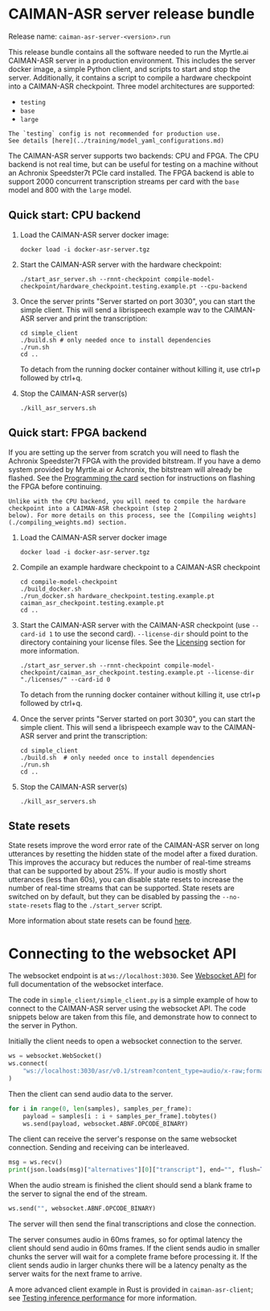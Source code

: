 # CAIMAN-ASR server release bundle
Release name: `caiman-asr-server-<version>.run`

This release bundle contains all the software needed to run the Myrtle.ai CAIMAN-ASR server in a production environment.
This includes the server docker image, a simple Python client, and scripts to start and stop the server.
Additionally, it contains a script to compile a hardware checkpoint into a CAIMAN-ASR checkpoint.
Three model architectures are supported:

* `testing`
* `base`
* `large`

```admonish
The `testing` config is not recommended for production use.
See details [here](../training/model_yaml_configurations.md)
```

The CAIMAN-ASR server supports two backends: CPU and FPGA. The CPU backend is not real time, but
can be useful for testing on a machine without an Achronix Speedster7t PCIe card
installed. The FPGA backend is able to support 2000 concurrent transcription
streams per card with the `base` model and 800 with the `large` model.

## Quick start: CPU backend

1. Load the CAIMAN-ASR server docker image:

   ```
   docker load -i docker-asr-server.tgz
   ```

2. Start the CAIMAN-ASR server with the hardware checkpoint:

   ```
   ./start_asr_server.sh --rnnt-checkpoint compile-model-checkpoint/hardware_checkpoint.testing.example.pt --cpu-backend
   ```

3. Once the server prints "Server started on port 3030", you can start the simple client.
   This will send a librispeech example wav to the CAIMAN-ASR server and print the transcription:

   ```
   cd simple_client
   ./build.sh # only needed once to install dependencies
   ./run.sh
   cd ..
   ```
   To detach from the running docker container without killing it, use ctrl+p followed by ctrl+q.

4. Stop the CAIMAN-ASR server(s)

   ```
   ./kill_asr_servers.sh
   ```

## Quick start: FPGA backend

If you are setting up the server from scratch you will need to flash the Achronix Speedster7t FPGA
with the provided bitstream. If you have a demo system provided by Myrtle.ai or Achronix,
the bitstream will already be flashed.
See the [Programming the card](./programming_the_fpga.md) section for instructions on flashing the FPGA before continuing.

```admonish
Unlike with the CPU backend, you will need to compile the hardware checkpoint into a CAIMAN-ASR checkpoint (step 2
below). For more details on this process, see the [Compiling weights](./compiling_weights.md) section.
```

1. Load the CAIMAN-ASR server docker image

   ```
   docker load -i docker-asr-server.tgz
   ```

2. Compile an example hardware checkpoint to a CAIMAN-ASR checkpoint

    ```
    cd compile-model-checkpoint
    ./build_docker.sh
    ./run_docker.sh hardware_checkpoint.testing.example.pt caiman_asr_checkpoint.testing.example.pt
    cd ..
    ```

3. Start the CAIMAN-ASR server with the CAIMAN-ASR checkpoint (use `--card-id 1` to use the second card).
   `--license-dir` should point to the directory containing your license files. See the [Licensing](./licensing.md) section for more information.

   ```
   ./start_asr_server.sh --rnnt-checkpoint compile-model-checkpoint/caiman_asr_checkpoint.testing.example.pt --license-dir "./licenses/" --card-id 0
   ```
   To detach from the running docker container without killing it, use ctrl+p followed by ctrl+q.

4. Once the server prints "Server started on port 3030", you can start the simple client.
   This will send a librispeech example wav to the CAIMAN-ASR server and print the transcription:

   ```
   cd simple_client
   ./build.sh  # only needed once to install dependencies
   ./run.sh
   cd ..
   ```

5. Stop the CAIMAN-ASR server(s)

   ```
   ./kill_asr_servers.sh
   ```

## State resets
State resets improve the word error rate of the CAIMAN-ASR server on long utterances by resetting the hidden state of the model after a fixed duration.
This improves the accuracy but reduces the number of real-time streams that can be supported by about 25%.
If your audio is mostly short utterances (less than 60s), you can disable state resets to increase the number of real-time streams that can be supported.
State resets are switched on by default, but they can be disabled by passing the `--no-state-resets` flag to the `./start_server` script.

 More information about state resets can be found [here](../training/state_resets.md).

# Connecting to the websocket API
The websocket endpoint is at `ws://localhost:3030`.
See [Websocket API](./websocket_api.md) for full documentation of the websocket interface.

The code in `simple_client/simple_client.py` is a simple example of how to connect to the CAIMAN-ASR server using the websocket API.
The code snippets below are taken from this file, and demonstrate how to connect to the server in Python.

Initially the client needs to open a websocket connection to the server.
```python
ws = websocket.WebSocket()
ws.connect(
    "ws://localhost:3030/asr/v0.1/stream?content_type=audio/x-raw;format=S16LE;channels=1;rate=16000"
)
```

Then the client can send audio data to the server.
```python
for i in range(0, len(samples), samples_per_frame):
    payload = samples[i : i + samples_per_frame].tobytes()
    ws.send(payload, websocket.ABNF.OPCODE_BINARY)
```

The client can receive the server's response on the same websocket connection. Sending and receiving can be interleaved.
```python
msg = ws.recv()
print(json.loads(msg)["alternatives"][0]["transcript"], end="", flush=True)
```

When the audio stream is finished the client should send a blank frame to the server to signal the end of the stream.
```python
ws.send("", websocket.ABNF.OPCODE_BINARY)
```

The server will then send the final transcriptions and close the connection.

The server consumes audio in 60ms frames, so for optimal latency the client should send audio in 60ms frames.
If the client sends audio in smaller chunks the server will wait for a complete frame before processing it.
If the client sends audio in larger chunks there will be a latency penalty as the server waits for the next frame to arrive.

A more advanced client example in Rust is provided in `caiman-asr-client`; see [Testing inference performance](./testing_inference_performance.md) for more information.
